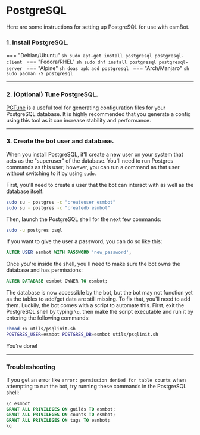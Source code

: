 # PostgreSQL
Here are some instructions for setting up PostgreSQL for use with esmBot.

### 1. Install PostgreSQL.

=== "Debian/Ubuntu"
    ```sh
    sudo apt-get install postgresql postgresql-client
    ```
=== "Fedora/RHEL"
    ```sh
    sudo dnf install postgresql postgresql-server
    ```
=== "Alpine"
    ```sh
    doas apk add postgresql
    ```
=== "Arch/Manjaro"
    ```sh
    sudo pacman -S postgresql
    ```

***

### 2. (Optional) Tune PostgreSQL.

[PGTune](https://pgtune.leopard.in.ua/) is a useful tool for generating configuration files for your PostgreSQL database. It is highly recommended that you generate a config using this tool as it can increase stability and performance.

***

### 3. Create the bot user and database.

When you install PostgreSQL, it'll create a new user on your system that acts as the "superuser" of the database. You'll need to run Postgres commands as this user; however, you can run a command as that user without switching to it by using `sudo`.

First, you'll need to create a user that the bot can interact with as well as the database itself:
```sh
sudo su - postgres -c "createuser esmbot"
sudo su - postgres -c "createdb esmbot"
```
Then, launch the PostgreSQL shell for the next few commands:
```sh
sudo -u postgres psql
```
If you want to give the user a password, you can do so like this:
```sql
ALTER USER esmbot WITH PASSWORD 'new_password';
```
Once you're inside the shell, you'll need to make sure the bot owns the database and has permissions:
```sql
ALTER DATABASE esmbot OWNER TO esmbot;
```
The database is now accessible by the bot, but the bot may not function yet as the tables to add/get data are still missing. To fix that, you'll need to add them. Luckily, the bot comes with a script to automate this. First, exit the PostgreSQL shell by typing `\q`, then make the script executable and run it by entering the following commands:
```sh
chmod +x utils/psqlinit.sh
POSTGRES_USER=esmbot POSTGRES_DB=esmbot utils/psqlinit.sh
```
You're done!

***

### Troubleshooting
If you get an error like `error: permission denied for table counts` when attempting to run the bot, try running these commands in the PostgreSQL shell:
```sql
\c esmbot
GRANT ALL PRIVILEGES ON guilds TO esmbot;
GRANT ALL PRIVILEGES ON counts TO esmbot;
GRANT ALL PRIVILEGES ON tags TO esmbot;
\q
```
